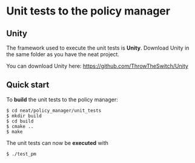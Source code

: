 # Unit tests to the policy manager

## Unity

The framework used to execute the unit tests is **Unity**. Download Unity in the same folder as you have the neat project.

You can download Unity here:  https://github.com/ThrowTheSwitch/Unity


## Quick start

To **build** the unit tests to the policy manager:

```
$ cd neat/policy_manager/unit_tests
$ mkdir build
$ cd build
$ cmake ..
$ make
```

The unit tests can now be **executed** with

```
$ ./test_pm
```

